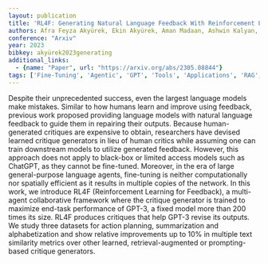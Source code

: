 ```yaml
---
layout: publication
title: 'RL4F: Generating Natural Language Feedback With Reinforcement Learning For Repairing Model Outputs'
authors: Afra Feyza Akyürek, Ekin Akyürek, Aman Madaan, Ashwin Kalyan, Peter Clark, Derry Wijaya, Niket Tandon
conference: "Arxiv"
year: 2023
bibkey: akyürek2023generating
additional_links:
  - {name: "Paper", url: "https://arxiv.org/abs/2305.08844"}
tags: ['Fine-Tuning', 'Agentic', 'GPT', 'Tools', 'Applications', 'RAG', 'Model Architecture', 'Reinforcement Learning', 'Training Techniques', 'Pretraining Methods', 'Prompting']
---
```

Despite their unprecedented success, even the largest language models make
mistakes. Similar to how humans learn and improve using feedback, previous work
proposed providing language models with natural language feedback to guide them
in repairing their outputs. Because human-generated critiques are expensive to
obtain, researchers have devised learned critique generators in lieu of human
critics while assuming one can train downstream models to utilize generated
feedback. However, this approach does not apply to black-box or limited access
models such as ChatGPT, as they cannot be fine-tuned. Moreover, in the era of
large general-purpose language agents, fine-tuning is neither computationally
nor spatially efficient as it results in multiple copies of the network. In
this work, we introduce RL4F (Reinforcement Learning for Feedback), a
multi-agent collaborative framework where the critique generator is trained to
maximize end-task performance of GPT-3, a fixed model more than 200 times its
size. RL4F produces critiques that help GPT-3 revise its outputs. We study
three datasets for action planning, summarization and alphabetization and show
relative improvements up to 10% in multiple text similarity metrics over other
learned, retrieval-augmented or prompting-based critique generators.
